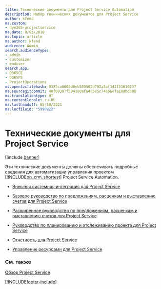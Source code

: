```yaml
---
title: Технические документы для Project Service Automation
description: Набор технических документов для Project Service
author: kfend
ms.custom:
- dyn365-projectservice
ms.date: 8/03/2018
ms.topic: article
ms.author: kfend
audience: Admin
search.audienceType:
- admin
- customizer
- enduser
search.app:
- D365CE
- D365PS
- ProjectOperations
ms.openlocfilehash: 0385ca6684d0eb580502d792a5af143f51616237
ms.sourcegitcommit: 40f68387f594180af64a5e5c748b6efa188bd300
ms.translationtype: HT
ms.contentlocale: ru-RU
ms.lasthandoff: 05/10/2021
ms.locfileid: "5998922"
---
```

# <a name="white-papers-for-project-service"></a>Технические документы для Project Service

[!include [banner](../includes/psa-now-project-operations.md)]

Эти технические документы должны обеспечивать подробные сведения для автоматизации управления проектом [!INCLUDE[pn_crm_shortest](../includes/pn-crm-shortest.md)] Project Service Automation.

-   [Внешняя системная интеграция для Project Service](https://go.microsoft.com/fwlink/?LinkId=825445)

-   [Базовое руководство по предложениям, расценкам и выставлению счетов для Project Service](https://go.microsoft.com/fwlink/?LinkId=825241)

-   [Расширенное руководство по предложениям, расценкам и выставлению счетов для Project Service](https://go.microsoft.com/fwlink/?LinkId=825242)

-   [Руководство по планированию и отслеживанию проекта для Project Service](https://go.microsoft.com/fwlink/?LinkId=825243)

-   [Отчетность для Project Service](https://go.microsoft.com/fwlink/?LinkId=825446)

-   [Управление ресурсами для Project Service](https://go.microsoft.com/fwlink/?LinkId=825244)

### <a name="see-also"></a>См. также
 [Обзор Project Service](../psa/overview.md)


[!INCLUDE[footer-include](../includes/footer-banner.md)]